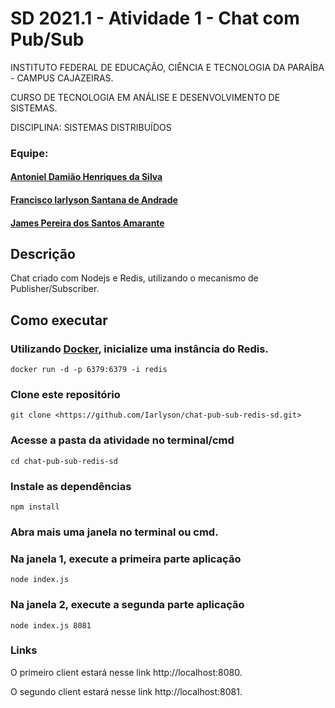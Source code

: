 # SD 2021.1 - Atividade 1 - Chat com Pub/Sub

INSTITUTO FEDERAL DE EDUCAÇÃO, CIÊNCIA E TECNOLOGIA DA PARAÍBA - CAMPUS CAJAZEIRAS.

CURSO DE TECNOLOGIA EM ANÁLISE E DESENVOLVIMENTO DE SISTEMAS.

DISCIPLINA: SISTEMAS DISTRIBUÍDOS 

### Equipe:

#### [Antoniel Damião Henriques da Silva](https://github.com/Antonieldamiao)

#### [Francisco Iarlyson Santana de Andrade](https://github.com/Iarlyson)

#### [James Pereira dos Santos Amarante](https://github.com/JAcademico)

## Descrição

Chat criado com Nodejs e Redis, utilizando o mecanismo de Publisher/Subscriber.

## Como executar

### Utilizando [Docker](https://www.docker.com/), inicialize uma instância do Redis.

```
docker run -d -p 6379:6379 -i redis
```

### Clone este repositório
```
git clone <https://github.com/Iarlyson/chat-pub-sub-redis-sd.git>
```
### Acesse a pasta da atividade no terminal/cmd
```
cd chat-pub-sub-redis-sd
```
### Instale as dependências
```
npm install
```
### Abra mais uma janela no terminal ou cmd.

### Na janela 1, execute a primeira parte aplicação

```
node index.js
```
### Na janela 2, execute a segunda parte aplicação

```
node index.js 8081
```

### Links
O primeiro client estará nesse link http://localhost:8080.

O segundo client estará nesse link http://localhost:8081.

